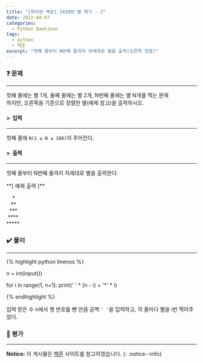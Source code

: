 ```yaml
---
title: "[파이썬 백준] 2439번 별 찍기 - 2"
date: 2022-04-07
categories:
  - Python Baekjoon
tags:
  - python
  - 백준
excerpt: "첫째 줄부터 N번째 줄까지 차례대로 별을 출력(오른쪽 정렬)"
---
```


### ❓ 문제

---

첫째 줄에는 별 1개, 둘째 줄에는 별 2개, N번째 줄에는 별 N개를 찍는 문제<br>
하지만, 오른쪽을 기준으로 정렬한 별(예제 참고)을 출력하시오.<br>


#### > &nbsp;입력

---

첫째 줄에 `N(1 ≤ N ≤ 100)`이 주어진다.<br>


#### > &nbsp;출력

---

첫째 줄부터 N번째 줄까지 차례대로 별을 출력한다.<br>

<div class="notice" markdown="1">
**[ 예제 출력 ]**

&nbsp;&nbsp;&nbsp;&nbsp;\* <br>
&nbsp;&nbsp;&nbsp;\*\* <br>
&nbsp;&nbsp;\*\*\* <br>
&nbsp;\*\*\*\* <br>
\*\*\*\*\*
</div>


### ✔️ 풀이

---

{% highlight python linenos %}

n = int(input())

for i in range(1, n+1):
    print(' ' * (n - i) + '*' * i)

{% endhighlight %}

입력 받은 수 n에서 행 번호를 뺀 만큼 공백 `' '`을 입력하고, 각 줄마다 별을 i번 찍어주었다.

### 💬 평가

---



**Notice:** 이 게시물은 [백준](https://www.acmicpc.net/problem/2438) 사이트를 참고하였습니다.
{: .notice--info}
